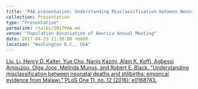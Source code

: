```yaml
---
title: "PAA presentation: Understanding Misclassification between Neonatal Deaths and Stillbirths: Empirical Evidence from Malawi"
collection: Presentation
type: "Presentation"
permalink: /talks/2017PAA.md
venue: "Population Association of America Annual Meeting"
date: 2017-04-23 11:30:00 +0800
location: "Washington D.C., USA"
---
```


[Liu, Li, Henry D. Kalter, Yue Chu, Narjis Kazmi, Alain K. Koffi, Agbessi Amouzou, Olga Joos, Melinda Munos, and Robert E. Black. "Understanding misclassification between neonatal deaths and stillbirths: empirical evidence from Malawi." PLoS One 11, no. 12 (2016): e0168743.](https://journals.plos.org/plosone/article?id=10.1371/journal.pone.0168743)
